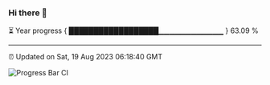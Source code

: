 ### Hi there 👋

⏳ Year progress { ██████████████████▁▁▁▁▁▁▁▁▁▁▁▁ } 63.09 %

---

⏰ Updated on Sat, 19 Aug 2023 06:18:40 GMT

![Progress Bar CI](https://github.com/ZhaoGui/ZhaoGui/workflows/Progress%20Bar%20CI/badge.svg)
